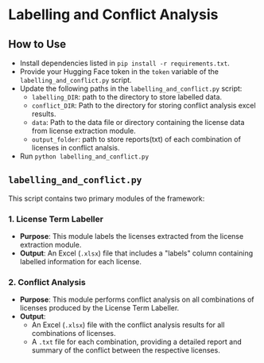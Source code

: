 # Labelling and Conflict Analysis

## How to Use

- Install dependencies listed in `pip install -r requirements.txt`.
- Provide your Hugging Face token in the `token` variable of the `labelling_and_conflict.py` script.
- Update the following paths in the `labelling_and_conflict.py` script:
  - `labelling_DIR`: path to the directory to store labelled data.
  - `conflict_DIR`: Path to the directory for storing conflict analysis excel results.
  - `data`: Path to the data file or directory containing the license data from license extraction module.
  - `output_folder`: path to store reports(txt) of each combination of licenses in conflict analsis.
- Run `python labelling_and_conflict.py`

## `labelling_and_conflict.py`

This script contains two primary modules of the framework:

### 1. License Term Labeller
- **Purpose**: This module labels the licenses extracted from the license extraction module.
- **Output**: An Excel (`.xlsx`) file that includes a "labels" column containing labelled information for each license.

### 2. Conflict Analysis
- **Purpose**: This module performs conflict analysis on all combinations of licenses produced by the License Term Labeller.
- **Output**: 
  - An Excel (`.xlsx`) file with the conflict analysis results for all combinations of licenses.
  - A `.txt` file for each combination, providing a detailed report and summary of the conflict between the respective licenses.

